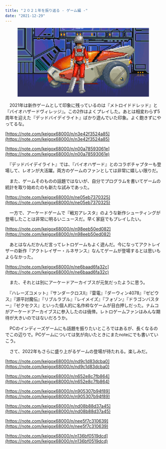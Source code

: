 ```yaml
---
title: "２０２１年を振り返る - ゲーム編 -"
date: "2021-12-29"
---
```


<figure>

![](assets/nb35edaf5f560_99e8807658c46b11a45021871a022a87.png)

</figure>

　2021年は新作ゲームとして印象に残っているのは『メトロイドドレッド』と『バイオハザードヴィレッジ』。この2作はよくプレイした。あとは相変わらず5周年を迎えた『デッドバイデイライト』ばかり遊んでいた印象。よく飽きずにやってるな。

[https://note.com/keigox68000/n/n3e42f3524a85](https://note.com/keigox68000/n/n3e42f3524a85)

[https://note.com/keigox68000/n/n00a78593061e](https://note.com/keigox68000/n/n00a78593061e)

　『デッドバイデイライト』では、『バイオハザード』とのコラボチャプターも登場して、レオンが大活躍。両方のゲームのファンとしては非常に嬉しい限りだ。

　また、ゲームそのものの話題ではないが、自分でプログラムを書いてゲームの統計を取り始めたのも新たな試みであった。

[https://note.com/keigox68000/n/ne05eb7370325](https://note.com/keigox68000/n/ne05eb7370325)

　一方で、アーケードゲームで『戦刃アレスタ』のような新作シューティングが登場したことは非常に明るいニュースだ。早く家庭でもプレイしたい。

[https://note.com/keigox68000/n/n98eeb50ed082](https://note.com/keigox68000/n/n98eeb50ed082)

　あとはなんだかんだ言ってレトロゲームもよく遊んだ。今になってアクトレイザーの新作『アクトレイザー・ルネサンス』なんてゲームが登場するとは思いもよらなかった。

[https://note.com/keigox68000/n/ne6baad6fa32c](https://note.com/keigox68000/n/ne6baad6fa32c)

　また、それとは別にアーケードアーカイブスが元気だったように思う。

　『ハレーズコメット』『サンダークロスII』『雷電』『ダーウィン4078』『ゼビウス』『源平討魔伝』『リブルラブル』『レイメイズ』『フォゾン』『ドラゴンバスター』『ゼクセクス』といった個人的に名作枠なゲームが目白押しだった。ナムコがアーケードアーカイブスに参入したのは僥倖。レトロゲームファンはみんな期待が大きいのではないだろうか。

　PCのインディーズゲームにも話題を振りたいところではあるが、長くなるのでこの辺りで。PCゲームについては気が向いたときにまたnoteにでも書いていこう。

　さて、2022年もさらに盛り上がるゲームの登場が待たれる。楽しみだ。

[https://note.com/keigox68000/n/nd9c1d83dcba0](https://note.com/keigox68000/n/nd9c1d83dcba0)

[https://note.com/keigox68000/n/n652e8c7fb864](https://note.com/keigox68000/n/n652e8c7fb864)

[https://note.com/keigox68000/n/n905307b94f89](https://note.com/keigox68000/n/n905307b94f89)

[https://note.com/keigox68000/n/nd08b88d37a45](https://note.com/keigox68000/n/nd08b88d37a45)

[https://note.com/keigox68000/n/nee5f7c310639](https://note.com/keigox68000/n/nee5f7c310639)

[https://note.com/keigox68000/n/n136bf0519dcd](https://note.com/keigox68000/n/n136bf0519dcd)
